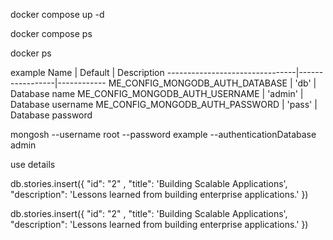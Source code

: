 
docker compose up -d

docker compose ps

docker ps


example 
Name                            | Default         | Description
--------------------------------|-----------------|------------
ME_CONFIG_MONGODB_AUTH_DATABASE | 'db'            | Database name
ME_CONFIG_MONGODB_AUTH_USERNAME | 'admin'         | Database username
ME_CONFIG_MONGODB_AUTH_PASSWORD | 'pass'          | Database password



mongosh --username root --password example --authenticationDatabase admin

use details

db.stories.insert({ "id": "2" , "title": 'Building Scalable Applications', "description": 'Lessons learned from building enterprise applications.' })

db.stories.insert({ "id": "2" , "title": 'Building Scalable Applications', "description": 'Lessons learned from building enterprise applications.' })

